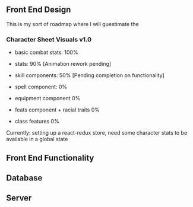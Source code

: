 ## Front End Design

This is my sort of roadmap where I will guestimate the

### Character Sheet Visuals v1.0

- basic combat stats: 100%

- stats: 90% [Animation rework pending]

- skill components: 50% [Pending completion on functionality]

- spell component: 0%

- equipment component 0%

- feats component + racial traits 0%

- class features 0%

Currently: setting up a react-redux store, need some character stats to be available in a global state

## Front End Functionality

## Database

## Server
